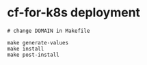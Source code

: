 # cf-for-k8s deployment


```
# change DOMAIN in Makefile

make generate-values
make install
make post-install
```